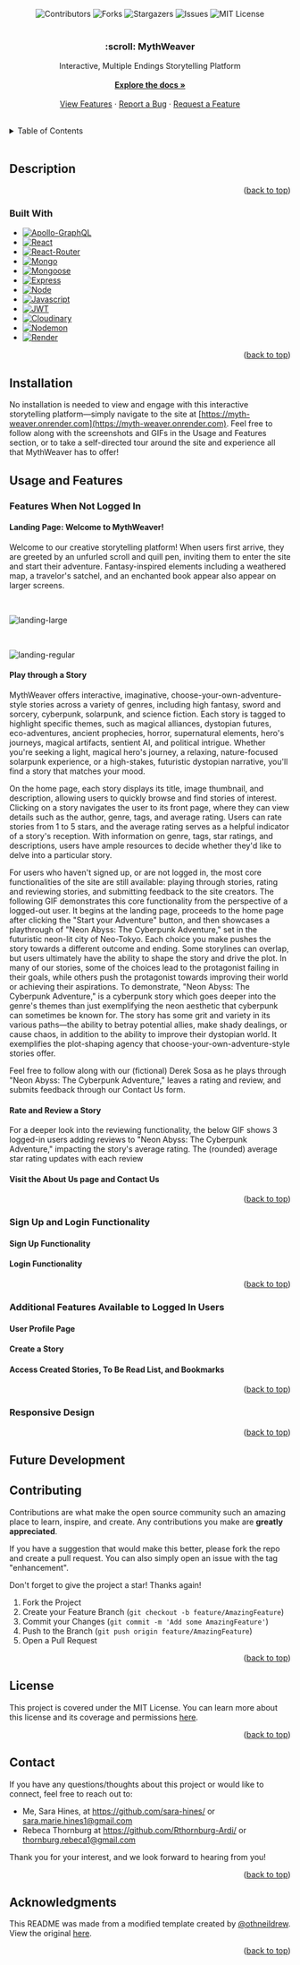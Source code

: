 <a name="readme-top"></a>

<div align="center">
    <!-- PROJECT SHIELDS -->
    <a href="https://github.com/sara-hines/myth-weaver/graphs/contributors" style="text-decoration: none;">
        <img src="https://img.shields.io/github/contributors/sara-hines/myth-weaver.svg?style=for-the-badge" alt="Contributors" />
    </a>
    <a href="https://github.com/sara-hines/myth-weaver/network/members" style="text-decoration: none;">
        <img src="https://img.shields.io/github/forks/sara-hines/myth-weaver.svg?style=for-the-badge" alt="Forks" />
    </a>
    <a href="https://github.com/sara-hines/myth-weaver/stargazers" style="text-decoration: none;">
        <img src="https://img.shields.io/github/stars/sara-hines/myth-weaver.svg?style=for-the-badge" alt="Stargazers" />
    </a>
    <a href="https://github.com/sara-hines/myth-weaver/issues" style="text-decoration: none;">
        <img src="https://img.shields.io/github/issues/sara-hines/myth-weaver.svg?style=for-the-badge" alt="Issues" />
    </a>
    <a href="https://github.com/sara-hines/myth-weaver/blob/master/LICENSE.txt" style="text-decoration: none;">
        <img src="https://img.shields.io/github/license/sara-hines/myth-weaver.svg?style=for-the-badge" alt="MIT License" />
    </a>
</div>


<br />
<div align="center">

<h3 align="center">:scroll: MythWeaver</h3>

  <p align="center">
    Interactive, Multiple Endings Storytelling Platform
    <br />
    <br />
    <a href="https://github.com/sara-hines/myth-weaver"><strong>Explore the docs »</strong></a>
    <br />
    <br />
    <a href="#usage-and-features">View Features</a>
    ·
    <a href="https://github.com/sara-hines/myth-weaver/issues/new?labels=bug&template=bug-report---.md">Report a Bug</a>
    ·
    <a href="https://github.com/sara-hines/myth-weaver/issues/new?labels=enhancement&template=feature-request---.md">Request a Feature</a>
  </p>
</div>

<br />
<!-- TABLE OF CONTENTS -->
<details>
  <summary>Table of Contents</summary>
  <ol>
    <li>
      <a href="#description">Description</a>
      <ul>
        <li><a href="#built-with">Built With</a></li>
      </ul>
    </li>
    <li>
      <a href="#installation">Installation</a>
    </li>
    <li>
        <a href="#usage-and-features">Usage and Features</a>
        <ul>
            <li>
                <a href="#features-when-not-logged-in">Features When Not Logged In</a>
                <ul>
                    <li><a href="#landing-page-welcome-to-mythweaver">Landing Page: Welcome to MythWeaver!</a></li>
                    <li><a href="#play-through-a-story">Play through a Story</a></li>
                    <li><a href="#rate-and-review-a-story">Rate and Review a Story</a></li>
                    <li><a href="#visit-the-about-us-page-and-contact-us">Visit the About Us page and Contact Us</a></li>
                </ul>
            </li>
            <li>
                <a href="#sign-up-and-login-functionality">Sign Up and Login Functionality</a>
                <ul>
                    <li><a href="#sign-up-functionality">Sign Up Functionality</a></li>
                    <li><a href="#login-functionality">Login Functionality</a></li>
                </ul>
            </li>
            <li>
                <a href="#additional-features-available-to-logged-in-users">Additional Features Available to Logged In Users</a>
                <ul>
                    <li><a href="#user-profile-page">User Profile Page</a></li>
                    <li><a href="#create-a-story">Create a Story</a></li>
                    <li><a href="#access-created-stories-to-be-read-list-and-bookmarks">Access Created Stories, To Be Read List, and Bookmarks</a></li>
                    <!-- Make sure to talk about how each of the 3 things can be deleted/removed as well, and in the multiple places they can be removed -->
                </ul>
            </li>
            <li>
                <a href="#responsive-design">Responsive Design</a>
            </li>
        </ul>
    </li>
    <li><a href="#future-development">Future Development</a></li>
    <li><a href="#contributing">Contributing</a></li>
    <li><a href="#license">License</a></li>
    <li><a href="#contact">Contact</a></li>
    <li><a href="#acknowledgments">Acknowledgments</a></li>
  </ol>
</details>
<br />


<!-- ABOUT THE PROJECT -->
## Description



<p align="right">(<a href="#readme-top">back to top</a>)</p>



### Built With

- [![Apollo-GraphQL][Apollo-GraphQL-badge]][Apollo-GraphQL-url]
- [![React][React.dev]][React-url]
- [![React-Router][React-Router-badge]][React-Router-url]
- [![Mongo][MongoDB]][Mongo-url]
- [![Mongoose][Mongoosejs]][Mongoose-url]
- [![Express][Express.js]][Express-url]
- [![Node][Node.js]][Node-url]
- [![Javascript][JavaScript]][Javascript-url]
- [![JWT][JWT-badge]][JWT-url]
- [![Cloudinary][Cloudinary-badge]][Cloudinary-url]
- [![Nodemon][Nodemon.io]][Nodemon-url]
- [![Render][Render-badge]][Render-url]




<p align="right">(<a href="#readme-top">back to top</a>)</p>



<!-- GETTING STARTED -->
## Installation

No installation is needed to view and engage with this interactive storytelling platform—simply navigate to the site at [https://myth-weaver.onrender.com](https://myth-weaver.onrender.com). Feel free to follow along with the screenshots and GIFs in the Usage and Features section, or to take a self-directed tour around the site and experience all that MythWeaver has to offer!



<!-- USAGE EXAMPLES -->
## Usage and Features

### Features When Not Logged In

#### Landing Page: Welcome to MythWeaver!

Welcome to our creative storytelling platform! When users first arrive, they are greeted by an unfurled scroll and quill pen, inviting them to enter the site and start their adventure. Fantasy-inspired elements including a weathered map, a travelor's satchel, and an enchanted book appear also appear on larger screens. 

<br />

![landing-large](./assets/screenshot-1.png)

<br />

![landing-regular](./assets/screenshot-2.png)

#### Play through a Story

MythWeaver offers interactive, imaginative, choose-your-own-adventure-style stories across a variety of genres, including high fantasy, sword and sorcery, cyberpunk, solarpunk, and science fiction. Each story is tagged to highlight specific themes, such as magical alliances, dystopian futures, eco-adventures, ancient prophecies, horror, supernatural elements, hero's journeys, magical artifacts, sentient AI, and political intrigue. Whether you're seeking a light, magical hero's journey, a relaxing, nature-focused solarpunk experience, or a high-stakes, futuristic dystopian narrative, you'll find a story that matches your mood.

On the home page, each story displays its title, image thumbnail, and description, allowing users to quickly browse and find stories of interest. Clicking on a story navigates the user to its front page, where they can view details such as the author, genre, tags, and average rating. Users can rate stories from 1 to 5 stars, and the average rating serves as a helpful indicator of a story's reception. With information on genre, tags, star ratings, and descriptions, users have ample resources to decide whether they'd like to delve into a particular story.

For users who haven't signed up, or are not logged in, the most core functionalities of the site are still available: playing through stories, rating and reviewing stories, and submitting feedback to the site creators. The following GIF demonstrates this core functionality from the perspective of a logged-out user. It begins at the landing page, proceeds to the home page after clicking the "Start your Adventure" button, and then showcases a playthrough of "Neon Abyss: The Cyberpunk Adventure," set in the futuristic neon-lit city of Neo-Tokyo. Each choice you make pushes the story towards a different outcome and ending. Some storylines can overlap, but users ultimately have the ability to shape the story and drive the plot. In many of our stories, some of the choices lead to the protagonist failing in their goals, while others push the protagonist towards improving their world or achieving their aspirations. To demonstrate, "Neon Abyss: The Cyberpunk Adventure," is a cyberpunk story which goes deeper into the genre's themes than just exemplifying the neon aesthetic that cyberpunk can sometimes be known for. The story has some grit and variety in its various paths—the ability to betray potential allies, make shady dealings, or cause chaos, in addition to the ability to improve their dystopian world. It exemplifies the plot-shaping agency that choose-your-own-adventure-style stories offer.

Feel free to follow along with our (fictional) Derek Sosa as he plays through "Neon Abyss: The Cyberpunk Adventure," leaves a rating and review, and submits feedback through our Contact Us form. 

#### Rate and Review a Story

For a deeper look into the reviewing functionality, the below GIF shows 3 logged-in users adding reviews to "Neon Abyss: The Cyberpunk Adventure," impacting the story's average rating. The (rounded) average star rating updates with each review 

#### Visit the About Us page and Contact Us

<p align="right">(<a href="#readme-top">back to top</a>)</p>



### Sign Up and Login Functionality


#### Sign Up Functionality

#### Login Functionality



<p align="right">(<a href="#readme-top">back to top</a>)</p>



### Additional Features Available to Logged In Users


#### User Profile Page

#### Create a Story

#### Access Created Stories, To Be Read List, and Bookmarks



<p align="right">(<a href="#readme-top">back to top</a>)</p>



### Responsive Design



<p align="right">(<a href="#readme-top">back to top</a>)</p>



<!-- Future Development -->
## Future Development



<!-- CONTRIBUTING -->
## Contributing

Contributions are what make the open source community such an amazing place to learn, inspire, and create. Any contributions you make are **greatly appreciated**.

If you have a suggestion that would make this better, please fork the repo and create a pull request. You can also simply open an issue with the tag "enhancement".

Don't forget to give the project a star! Thanks again!

1. Fork the Project
2. Create your Feature Branch (`git checkout -b feature/AmazingFeature`)
3. Commit your Changes (`git commit -m 'Add some AmazingFeature'`)
4. Push to the Branch (`git push origin feature/AmazingFeature`)
5. Open a Pull Request

<p align="right">(<a href="#readme-top">back to top</a>)</p>



<!-- LICENSE -->
## License

This project is covered under the MIT License. You can learn more about this license and its coverage and permissions [here](https://opensource.org/licenses/MIT).

<p align="right">(<a href="#readme-top">back to top</a>)</p>



<!-- CONTACT -->
## Contact

If you have any questions/thoughts about this project or would like to connect, feel free to reach out to: 

* Me, Sara Hines, at https://github.com/sara-hines/ or sara.marie.hines1@gmail.com
* Rebeca Thornburg at https://github.com/Rthornburg-Ardi/ or thornburg.rebeca1@gmail.com

Thank you for your interest, and we look forward to hearing from you!

<p align="right">(<a href="#readme-top">back to top</a>)</p>



<!-- ACKNOWLEDGMENTS -->
## Acknowledgments



This README was made from a modified template created by [@othneildrew](https://github.com/othneildrew). View the original [here](https://github.com/othneildrew/Best-README-Template).

<p align="right">(<a href="#readme-top">back to top</a>)</p>



[Apollo-GraphQL-badge]: https://img.shields.io/badge/Apollo%20GraphQL-311C87?&style=for-the-badge&logo=Apollo%20GraphQL&logoColor=white
[Apollo-GraphQL-url]: https://www.apollographql.com/
[React.dev]: https://img.shields.io/badge/React-20232A?style=for-the-badge&logo=react&logoColor=61DAFB
[React-url]: https://react.dev/
[React-Router-badge]: https://img.shields.io/badge/React_Router-CA4245?style=for-the-badge&logo=react-router&logoColor=white
[React-Router-url]: https://reactrouter.com/en/main
[MongoDB]: https://img.shields.io/badge/MongoDB-%234ea94b.svg?style=for-the-badge&logo=mongodb&logoColor=white
[Mongo-url]: https://www.mongodb.com
[Mongoosejs]: https://img.shields.io/badge/Mongoose-880000?style=for-the-badge&logo=mongoose&logoColor=white
[Mongoose-url]: https://mongoosejs.com/
[Express.js]: https://img.shields.io/badge/express.js-%23404d59.svg?style=for-the-badge&logo=express&logoColor=%2361DAFB
[Express-url]: https://expressjs.com/
[Node.js]: https://img.shields.io/badge/node.js-6DA55F?style=for-the-badge&logo=node.js&logoColor=white
[Node-url]: https://nodejs.org
[JavaScript]: https://img.shields.io/badge/javascript-%23323330.svg?style=for-the-badge&logo=javascript&logoColor=%23F7DF1E
[Javascript-url]: https://ecma-international.org/publications-and-standards/standards/ecma-262/
[JWT-badge]: https://img.shields.io/badge/JWT-000000?style=for-the-badge&logo=JSON%20web%20tokens&logoColor=white
[JWT-url]: https://jwt.io/  
[Cloudinary-badge]: https://img.shields.io/badge/Cloudinary-3448C5?style=for-the-badge&logo=Cloudinary&logoColor=white
[Cloudinary-url]: https://cloudinary.com/
[Nodemon.io]: https://img.shields.io/badge/NODEMON-%23323330.svg?style=for-the-badge&logo=nodemon&logoColor=%BBDEAD
[Nodemon-url]: https://nodemon.io/
[Render-badge]: https://img.shields.io/badge/Render-%46E3B7.svg?style=for-the-badge&logo=render&logoColor=white
[Render-url]: https://render.com/
